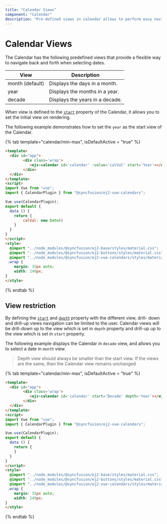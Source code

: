 ```yaml
---
title: "Calendar Views"
component: "Calendar"
description: "Pre-defined views in calendar allows to perform easy navigation to select any date."
---
```


# Calendar Views

The Calendar has the following predefined views
that provide a flexible way to navigate back and forth when selecting dates.

| **View** | **Description** |
| --- | --- |
| month (default) | Displays the days in a month. |
| year | Displays the months in a year. |
| decade | Displays the years in a decade. |

When view is defined to the [`start`](../api/calendar#start)
property of the Calendar, it allows you to set the initial view on rendering.

The following example demonstrates how to set the `year` as the start view of the Calendar.

{% tab template="calendar/min-max", isDefaultActive = "true" %}

```html
<template>
  <div id="app">
        <div class='wrap'>
           <ejs-calendar id='calendar' :value='calVal' start='Year'></ejs-calendar>
        </div>
  </div>
</template>
<script>
import Vue from "vue";
import { CalendarPlugin } from "@syncfusion/ej2-vue-calendars";

Vue.use(CalendarPlugin);
export default {
  data () {
    return {
        calVal: new Date()
    }
  }
}
</script>
<style>
  @import "../node_modules/@syncfusion/ej2-base/styles/material.css";
  @import "../node_modules/@syncfusion/ej2-buttons/styles/material.css";
  @import "../node_modules/@syncfusion/ej2-vue-calendars/styles/material.css";
 .wrap {
    margin: 35px auto;
    width: 240px;
}
</style>
```

{% endtab %}

## View restriction

By defining the [`start`](../api/calendar#start) and [`depth`](../api/calendar#depth) property with the different view, drill-
down and drill-up views navigation can be limited to the user. Calendar views will be drill-down up to the view which is set in `depth` property and drill-up up to the view which is set in `start` property.

The following example displays the Calendar in `decade` view, and allows you to select a date in `month` view.

> Depth view should always be smaller than the start view. If the views are the same, then the Calendar view remains unchanged

{% tab template="calendar/min-max", isDefaultActive = "true" %}

```html
<template>
  <div id="app">
        <div class='wrap'>
           <ejs-calendar id='calendar' start='Decade' depth='Year'></ejs-calendar>
        </div>
  </div>
</template>
<script>
import Vue from "vue";
import { CalendarPlugin } from "@syncfusion/ej2-vue-calendars";

Vue.use(CalendarPlugin);
export default {
  data () {
    return {
    }
  }
}
</script>
<style>
  @import "../node_modules/@syncfusion/ej2-base/styles/material.css";
  @import "../node_modules/@syncfusion/ej2-buttons/styles/material.css";
  @import "../node_modules/@syncfusion/ej2-vue-calendars/styles/material.css";
 .wrap {
    margin: 35px auto;
    width: 240px;
}
</style>
```

{% endtab %}